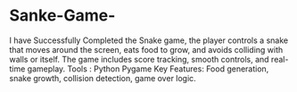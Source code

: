 # Sanke-Game-
I have Successfully Completed  the Snake  game, the player controls a snake that moves around the screen, eats food to grow, and avoids colliding with walls or itself. The game includes score tracking, smooth controls, and real-time gameplay.  Tools : Python  Pygame Key Features: Food generation, snake growth, collision detection, game over logic. 
